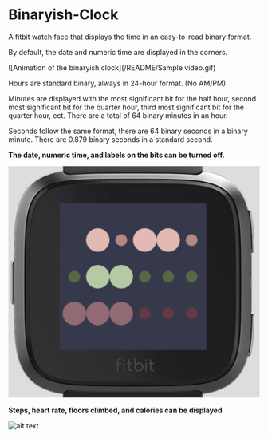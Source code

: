 # Binaryish-Clock
A fitbit watch face that displays the time in an easy-to-read binary format.

By default, the date and numeric time are displayed in the corners.

![Animation of the binaryish clock](/README/Sample video.gif)

Hours are standard binary, always in 24-hour format. (No AM/PM)

Minutes are displayed with the most significant bit for the half hour, second most
significant bit for the quarter hour, third most significant bit for the quarter hour, ect.
There are a total of 64 binary minutes in an hour.

Seconds follow the same format, there are 64 binary seconds in a binary minute. There are
0.879 binary seconds in a standard second.

**The date, numeric time, and labels on the bits can be turned off.**

![Binaryish clock with no text](/README/No%20text.png)

**Steps, heart rate, floors climbed, and calories can be displayed**

![alt text](https://github.com/GWBasic/Binaryish-Clock/raw/master/src/README/Corners.png "Binaryish clock with corners")
